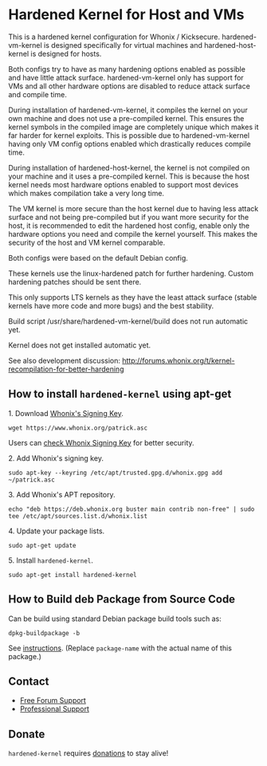 # Hardened Kernel for Host and VMs #

This is a hardened kernel configuration for Whonix / Kicksecure.
hardened-vm-kernel is designed specifically for virtual machines and
hardened-host-kernel is designed for hosts.

Both configs try to have as many hardening options enabled as possible and
have little attack surface. hardened-vm-kernel only has support for VMs
and all other hardware options are disabled to reduce attack surface and
compile time.

During installation of hardened-vm-kernel, it compiles the kernel on your own
machine and does not use a pre-compiled kernel. This ensures the kernel
symbols in the compiled image are completely unique which makes it far harder
for kernel exploits. This is possible due to hardened-vm-kernel having only VM
config options enabled which drastically reduces compile time.

During installation of hardened-host-kernel, the kernel is not compiled on
your machine and it uses a pre-compiled kernel. This is because the host
kernel needs most hardware options enabled to support most devices which makes
compilation take a very long time.

The VM kernel is more secure than the host kernel due to having less attack
surface and not being pre-compiled but if you want more security for the host,
it is recommended to edit the hardened host config, enable only the hardware
options you need and compile the kernel yourself. This makes the security of
the host and VM kernel comparable.

Both configs were based on the default Debian config.

These kernels use the linux-hardened patch for further hardening. Custom
hardening patches should be
sent there.

This only supports LTS kernels as they have the least attack surface (stable
kernels have more code and more bugs) and the best stability.

Build script /usr/share/hardened-vm-kernel/build does not run automatic yet.

Kernel does not get installed automatic yet.

See also development discussion:
http://forums.whonix.org/t/kernel-recompilation-for-better-hardening
## How to install `hardened-kernel` using apt-get ##

1\. Download [Whonix's Signing Key]().

```
wget https://www.whonix.org/patrick.asc
```

Users can [check Whonix Signing Key](https://www.whonix.org/wiki/Whonix_Signing_Key) for better security.

2\. Add Whonix's signing key.

```
sudo apt-key --keyring /etc/apt/trusted.gpg.d/whonix.gpg add ~/patrick.asc
```

3\. Add Whonix's APT repository.

```
echo "deb https://deb.whonix.org buster main contrib non-free" | sudo tee /etc/apt/sources.list.d/whonix.list
```

4\. Update your package lists.

```
sudo apt-get update
```

5\. Install `hardened-kernel`.

```
sudo apt-get install hardened-kernel
```

## How to Build deb Package from Source Code ##

Can be build using standard Debian package build tools such as:

```
dpkg-buildpackage -b
```

See [instructions](https://www.whonix.org/wiki/Dev/Build_Documentation/hardened-kernel). (Replace `package-name` with the actual name of this package.)

## Contact ##

* [Free Forum Support](https://forums.whonix.org)
* [Professional Support](https://www.whonix.org/wiki/Professional_Support)

## Donate ##

`hardened-kernel` requires [donations](https://www.whonix.org/wiki/Donate) to stay alive!
